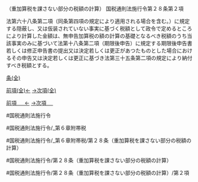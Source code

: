 （重加算税を課さない部分の税額の計算）
国税通則法施行令第２８条第２項

法第六十八条第二項（同条第四項の規定により適用される場合を含む。）に規定する隠蔽し、又は仮装されていない事実に基づく税額として政令で定めるところにより計算した金額は、無申告加算税の額の計算の基礎となるべき税額のうち当該事実のみに基づいて法第十八条第二項（期限後申告）に規定する期限後申告書若しくは修正申告書の提出又は決定若しくは更正があつたものとした場合におけるその申告又は決定若しくは更正に基づき法第三十五条第二項の規定により納付すべき税額とする。

[条(全)](国税通則法施行＿令＿第２８条_.md)

[前項(全)←](国税通則法施行＿令＿第２８条第１項_.md)    [→次項(全)](国税通則法施行＿令＿第２８条第３項_.md)

[前項 　 ←](国税通則法施行＿令＿第２８条第１項.md)    [→次項 　 ](国税通則法施行＿令＿第２８条第３項.md)



#国税通則法施行令

#国税通則法施行令/_第６章附帯税

#国税通則法施行令/_第６章附帯税/第２８条（重加算税を課さない部分の税額の計算）

#国税通則法施行令/第２８条（重加算税を課さない部分の税額の計算）

#国税通則法施行令/第２８条（重加算税を課さない部分の税額の計算）/第２項

